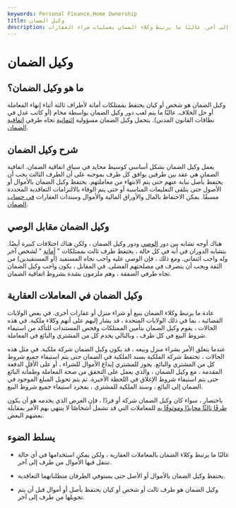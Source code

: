 ```yaml
---
keywords: Personal Finance,Home Ownership
title: وكيل الضمان
description: وكيل الضمان هو كيان لديه مسؤوليات ائتمانية في نقل الملكية من طرف إلى آخر. غالبًا ما يرتبط وكلاء الضمان بعمليات شراء العقارات.
---
```


# وكيل الضمان
## ما هو وكيل الضمان؟

وكيل الضمان هو شخص أو كيان يحتفظ بممتلكات أمانة لأطراف ثالثة أثناء إنهاء المعاملة أو حل الخلاف. غالبًا ما يتم لعب دور وكيل الضمان بواسطة محام (أو كاتب عدل في نطاقات القانون المدني). يتحمل وكيل الضمان مسؤولية [ائتمانية](/fiduciary) تجاه طرفي [اتفاقية الضمان](/escrowagreement).

## شرح وكيل الضمان

يعمل وكيل الضمان بشكل أساسي كوسيط محايد في سياق اتفاقية الضمان. اتفاقية الضمان هي عقد بين طرفين يوافق كل طرف بموجبه على أن الطرف الثالث يجب أن يحتفظ بأصل نيابة عنهم حتى يتم الانتهاء من معاملتهم. يحتفظ وكيل الضمان بالأموال أو الأصول حتى يتلقى التعليمات المناسبة أو حتى يتم الوفاء بالالتزامات التعاقدية المحددة مسبقًا. يمكن الاحتفاظ بالمال والأوراق المالية والأموال وسندات العقارات [في حساب الضمان](/in-escrow).

## وكيل الضمان مقابل الوصي

هناك أوجه تشابه بين دور [الوصي](/trustee) ودور وكيل الضمان ، ولكن هناك اختلافات كبيرة أيضًا. يتشابه الدوران في أنه في كل حالة ، يحتفظ طرف ثالث بممتلكات " [أمانة](/account-in-trust) " لشخص آخر وله واجب ائتماني. ومع ذلك ، فإن الوصي عليه واجب تجاه المستفيد (أو المستفيدين) من الثقة ويجب أن يتصرف في مصلحتهم الفضلى. في المقابل ، يكون واجب وكيل الضمان تجاه طرفي الصفقة ، وهم ملزمون بشدة بشروط اتفاقية الضمان.

## وكيل الضمان في المعاملات العقارية

عادة ما يرتبط وكلاء الضمان ببيع أو شراء منزل أو عقارات أخرى. في بعض الولايات القضائية ، بما في ذلك الولايات المتحدة ، قد يشار إليهم على أنهم وكلاء ملكية. في هذه الحالات ، يقوم وكيل الضمان بتأمين الممتلكات وفحص المستندات للتأكد من استيفاء شروط البيع في كل طرف ، وبالتالي يخدم كل من المشتري والبائع في المعاملة.

عندما يتعلق الأمر بشراء منزل وبيعه ، قد يكون وكيل الضمان شركة ملكية. في مثل هذه الحالات ، تحتفظ شركة الملكية بسند الملكية في الضمان حتى يتم استيفاء جميع شروط كل من المشتري والبائع. يجوز للمشتري إيداع الأموال للشراء ، أو على الأقل الدفعة المقدمة ، مع وكيل الضمان ، والذي يعمل على التحقق من صحة المعاملة وطمأنة البائع حتى يتم استيفاء شروط الإغلاق في اللحظة الأخيرة. ثم يتم تحويل المبلغ الموجود في الضمان إلى البائع ، وسند الملكية للمشتري ، بمجرد استيفاء جميع شروط البيع.

باختصار ، سواء كان وكيل الضمان شركة أو فردًا ، فإن الغرض الذي يخدمه هو أن يكون [طرفًا ثالثًا محايدًا وموثوقًا به](/third-party) للمعاملات التي قد تشمل أشخاصًا لا ينتهي بهم الأمر بمقابلة بعضهم البعض.

## يسلط الضوء

- غالبًا ما يرتبط وكلاء الضمان بالمعاملات العقارية ، ولكن يمكن استخدامها في أي حالة تنتقل فيها الأموال من طرف إلى آخر.

- يحتفظ وكيل الضمان بالأموال أو الأصل حتى يستوفي الطرفان متطلباتهما التعاقدية.

- وكيل الضمان هو طرف ثالث أو شخص أو كيان يحتفظ بأصل أو أموال قبل أن يتم تحويلها من طرف إلى آخر.


